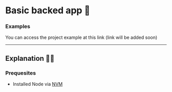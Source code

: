 # Basic backed app 🌲

### Examples
You can access the project example at this link (link will be added soon)

----------
## Explanation 👨‍🏫
### Prequesites
- Installed Node via [NVM](https://github.com/nvm-sh/nvm#installing-and-updating)

